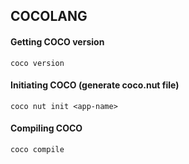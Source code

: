 ## COCOLANG 

#### Getting COCO version
```
coco version
```

#### Initiating COCO (generate coco.nut file)
```
coco nut init <app-name>
```

#### Compiling COCO
```
coco compile
```